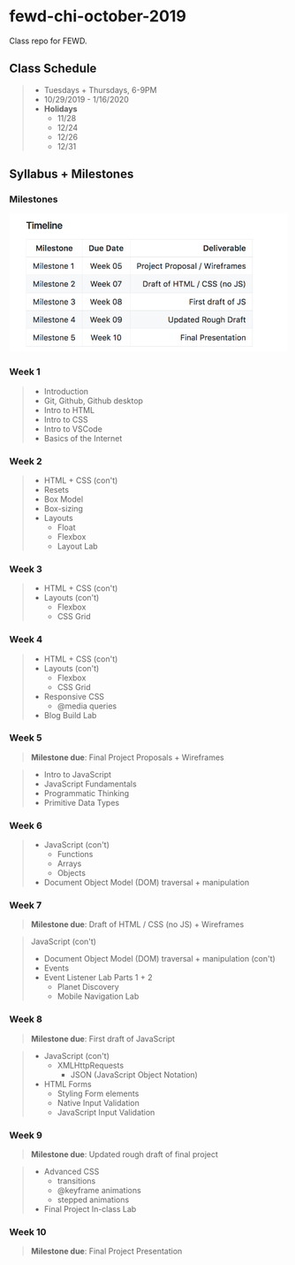 # fewd-chi-october-2019
Class repo for FEWD.

## Class Schedule

> - Tuesdays + Thursdays, 6-9PM
> - 10/29/2019 - 1/16/2020
> - **Holidays**
>   - 11/28
>   - 12/24
>   - 12/26
>   - 12/31

## Syllabus + Milestones

### Milestones

![Final Project Milestones](./Final-Project-Milestones.png)

### Week 1

> - Introduction
> - Git, Github, Github desktop
> - Intro to HTML
> - Intro to CSS
> - Intro to VSCode
> - Basics of the Internet

### Week 2
> - HTML + CSS (con't)
> - Resets
> - Box Model
> - Box-sizing
> - Layouts
>   - Float
>   - Flexbox
>   - Layout Lab

### Week 3
> - HTML + CSS (con't)
> - Layouts (con't)
>   - Flexbox
>   - CSS Grid

### Week 4
> - HTML + CSS (con't)
> - Layouts (con't)
>   - Flexbox
>   - CSS Grid
> - Responsive CSS
>   - @media queries
> - Blog Build Lab

### Week 5

> **Milestone due**:
> Final Project Proposals +
> Wireframes

> - Intro to JavaScript
> - JavaScript Fundamentals
> - Programmatic Thinking
> - Primitive Data Types


### Week 6

> - JavaScript (con't)
>   - Functions
>   - Arrays
>   - Objects
> - Document Object Model (DOM) traversal + manipulation

### Week 7

> **Milestone due**:
> Draft of HTML / CSS (no JS) +
> Wireframes

> JavaScript (con't)
>   - Document Object Model (DOM) traversal + manipulation (con't)
>   - Events
>   - Event Listener Lab Parts 1 + 2
>     - Planet Discovery
>     - Mobile Navigation Lab

### Week 8

> **Milestone due**:
> First draft of JavaScript

> - JavaScript (con't)
>   - XMLHttpRequests
>     - JSON (JavaScript Object Notation)
> - HTML Forms
>   - Styling Form elements
>   - Native Input Validation
>   - JavaScript Input Validation

### Week 9

> **Milestone due**:
> Updated rough draft of final project

> - Advanced CSS
>   - transitions
>   - @keyframe animations
>   - stepped animations
> - Final Project In-class Lab

### Week 10
> **Milestone due**:
> Final Project Presentation
